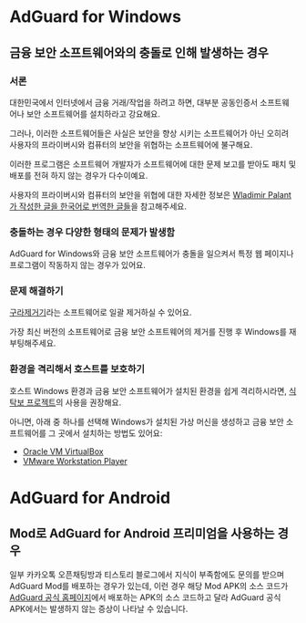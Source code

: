 # AdGuard for Windows
## 금융 보안 소프트웨어와의 충돌로 인해 발생하는 경우
### 서론
대한민국에서 인터넷에서 금융 거래/작업을 하려고 하면, 대부분 공동인증서 소프트웨어나 보안 소프트웨어를 설치하라고 강요해요.

그러나, 이러한 소프트웨어들은 사실은 보안을 향상 시키는 소프트웨어가 아닌 오히려 사용자의 프라이버시와 컴퓨터의 보안을 위협하는 소프트웨어에 불구해요.

이러한 프로그램은 소프트웨어 개발자가 소프트웨어에 대한 문제 보고를 받아도 패치 및 배포를 전혀 하지 않는 경우가 다수이예요.

사용자의 프라이버시와 컴퓨터의 보안을 위협에 대한 자세한 정보은 [Wladimir Palant가 작성한 글을 한국어로 번역한 글들](https://github.com/alanleedev/KoreaSecurityApps)을 참고해주세요.

### 충돌하는 경우 다양한 형태의 문제가 발생함
AdGuard for Windows와 금융 보안 소프트웨어가 충돌을 일으켜서 특정 웹 페이지나 프로그램이 작동하지 않는 경우가 있어요.

### 문제 해결하기
[구라제거기](https://teus.me/category/IT/%EA%B5%AC%EB%9D%BC%EC%A0%9C%EA%B1%B0%EA%B8%B0)라는 소프트웨어로 일괄 제거하실 수 있어요.

가장 최신 버전의 소프트웨어로 금융 보안 소프트웨어의 제거를 진행 후 Windows를 재부팅해주세요.

### 환경을 격리해서 호스트를 보호하기
호스트 Windows 환경과 금융 보안 소프트웨어가 설치된 환경을 쉽게 격리하시라면, [식탁보 프로젝트](https://yourtablecloth.app/)의 사용을 권장해요.

아니면, 아래 중 하나를 선택해 Windows가 설치된 가상 머신을 생성하고 금융 보안 소프트웨어를 그 곳에서 설치하는 방법도 있어요:
 - [Oracle VM VirtualBox](https://www.virtualbox.org/)
 - [VMware Workstation Player](https://www.vmware.com/products/workstation-player.html)

# AdGuard for Android
## Mod로 AdGuard for Android 프리미엄을 사용하는 경우
일부 카카오톡 오픈채팅방과 티스토리 블로그에서 지식이 부족함에도 문의를 받으며 AdGuard Mod를 배포하는 경우가 있는데, 이런 경우 해당 Mod APK의 소스 코드가 [AdGuard 공식 홈페이지](https://adguard.com/ko/adguard-android/overview.html)에서 배포하는 APK의 소스 코드하고 달라 AdGuard 공식 APK에서는 발생하지 않는 증상이 나타날 수 있습니다.